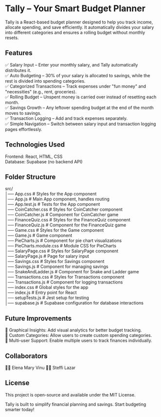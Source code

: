 # Tally – Your Smart Budget Planner
Tally is a React-based budget planner designed to help you track income, allocate spending, and save efficiently. It automatically divides your salary into different categories and ensures a rolling budget without monthly resets.

## Features
✅ Salary Input – Enter your monthly salary, and Tally automatically distributes it.  
✅ Auto Budgeting – 30% of your salary is allocated to savings, while the rest is divided into spending categories.  
✅ Categorized Transactions – Track expenses under "fun money" and "necessities" (e.g., rent, groceries).  
✅ Rolling Budget – Unspent money is carried over instead of resetting each month.  
✅ Savings Growth – Any leftover spending budget at the end of the month moves to savings.  
✅ Transaction Logging – Add and track expenses separately.  
✅ Simple Navigation – Switch between salary input and transaction logging pages effortlessly.

## Technologies Used
Frontend: React, HTML, CSS  
Database: Supabase (no backend API)
## Folder Structure

src/  
│── App.css # Styles for the App component   
│── App.js # Main App component, handles routing   
│── App.test.js # Tests for the App component   
│── CoinCatcher.css # Styles for CoinCatcher component   
│── CoinCatcher.js # Component for CoinCatcher game   
│── FinanceQuiz.css # Styles for the FinanceQuiz component   
│── FinanceQuiz.js # Component for the FinanceQuiz game   
│── Game.css # Styles for the Game component   
│── Game.js # Game component   
│── PieCharts.js # Component for pie chart visualizations   
│── PieCharts.module.css # Module CSS for PieCharts  
│── SalaryPage.css # Styles for SalaryPage component   
│── SalaryPage.js # Page for salary input   
│── Savings.css # Styles for Savings component   
│── Savings.js # Component for managing savings   
│── SnakeAndLadder.js # Component for Snake and Ladder game   
│── Transactions.css # Styles for Transactions component   
│── Transactions.js # Component for logging transactions   
│── index.css # Global styles for the app   
│── index.js # Entry point for React  
│── setupTests.js # Jest setup for testing   
│── supabase.js # Supabase configuration for database interactions

## Future Improvements
🔹 Graphical Insights: Add visual analytics for better budget tracking.  
🔹 Custom Categories: Allow users to create custom spending categories.  
🔹 Multi-user Support: Enable multiple users to track finances individually.

## Collaborators
👩‍💻 Elena Mary Vinu
👩‍💻 Steffi Lazar

## License
This project is open-source and available under the MIT License.

Tally is built to simplify financial planning and savings. Start budgeting smarter today!







